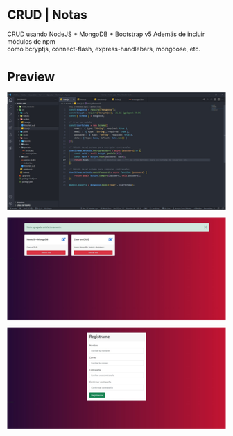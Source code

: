# CRUD | Notas

CRUD usando NodeJS + MongoDB + Bootstrap v5 Además de incluir módulos de npm <br>
como bcryptjs, connect-flash, express-handlebars, mongoose, etc.

# Preview

![Preview 3](source/preview3.jpg)

![Preview 2](/source/preview2.jpg)

![Preview 1](/source/preview1.jpg)
